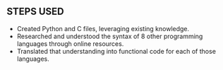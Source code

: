 ## STEPS USED
* Created Python and C files, leveraging existing knowledge.
* Researched and understood the syntax of 8 other programming languages through online resources.
* Translated that understanding into functional code for each of those languages.

